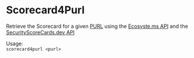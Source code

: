 # Scorecard4Purl
Retrieve the Scorecard for a given [PURL](https://github.com/package-url/purl-spec) using the [Ecosyste.ms API](https://packages.ecosyste.ms/docs/index.html) and the [SecurityScoreCards.dev API](https://api.securityscorecards.dev/)

Usage:  
`scorecard4purl <purl>`
